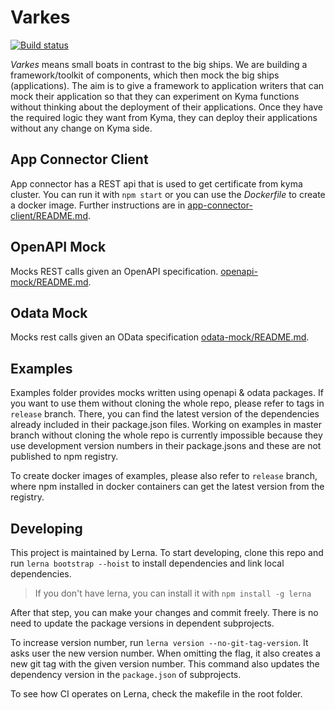 # Varkes
[![Build status](https://status.build.kyma-project.io/badge.svg?jobs=post-master-varkes)](https://status.build.kyma-project.io/?repo=kyma-incubator%2Fvarkes&job=post-master-varkes)

*Varkes* means small boats in contrast to the big ships. We are building a framework/toolkit of components, which then mock the big ships (applications). The aim is to give a framework to application writers that can mock their application so that they can experiment on Kyma functions without thinking about the deployment of their applications. Once they have the required logic they want from Kyma, they can deploy their applications without any change on Kyma side.
## App Connector Client
App connector has a REST api that is used to get certificate from kyma cluster. You can run it with `npm start` or you can use the *Dockerfile* to create a docker image. Further instructions are in [app-connector-client/README.md](app-connector-client/README.md).

## OpenAPI Mock
Mocks REST calls given an OpenAPI specification. [openapi-mock/README.md](openapi-mock/README.md).

## Odata Mock
Mocks rest calls given an OData specification [odata-mock/README.md](odata-mock/README.md).

## Examples
Examples folder provides mocks written using openapi & odata packages. If you want to use them without cloning the whole repo, please refer to tags in `release` branch. There, you can find the latest version of the dependencies already included in their package.json files. Working on examples in master branch without cloning the whole repo is currently impossible because they use development version numbers in their package.jsons and these are not published to npm registry.

To create docker images of examples, please also refer to `release` branch, where npm installed in docker containers can get the latest version from the registry.

## Developing
This project is maintained by Lerna. To start developing, clone this repo and run `lerna bootstrap --hoist` to install dependencies and link local dependencies.

> If you don't have lerna, you can install it with `npm install -g lerna`

After that step, you can make your changes and commit freely. There is no need to update the package versions in dependent subprojects.

To increase version number, run `lerna version --no-git-tag-version`. It asks user the new version number. When omitting the flag, it also creates a new git tag with the given version number. This command also updates the dependency version in the `package.json` of subprojects.

To see how CI operates on Lerna, check the makefile in the root folder.
